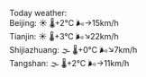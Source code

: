 Today weather:  
Beijing: ☀️ 🌡️+2°C 🌬️→15km/h  
Tianjin: ☀️ 🌡️+3°C 🌬️↘22km/h  
Shijiazhuang: 🌫  🌡️+0°C 🌬️↘7km/h  
Tangshan: 🌫  🌡️+2°C 🌬️→11km/h  
